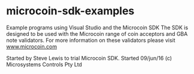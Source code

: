 # microcoin-sdk-examples
Example programs using Visual Studio and the Microcoin SDK
The SDK is designed to be used with the Microcoin range of coin acceptors and GBA note validators. For more information on these validators please visit www.microcoin.com

Started by Steve Lewis to trial Microcoin SDK. Started 09/jun/16
(c) Microsystems Controls Pty Ltd
